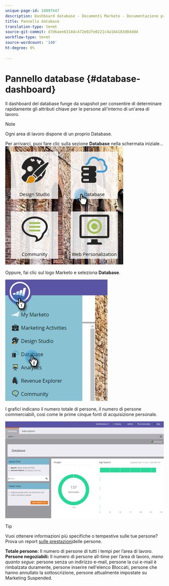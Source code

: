 ```yaml
---
unique-page-id: 10097447
description: Dashboard database - Documenti Marketo - Documentazione prodotto
title: Pannello database
translation-type: tm+mt
source-git-commit: d7d6aee63144c472e02fe0221c4a164183d04dd4
workflow-type: tm+mt
source-wordcount: '140'
ht-degree: 0%

---
```



# Pannello database {#database-dashboard}

Il dashboard del database funge da snapshot per consentire di determinare rapidamente gli attributi chiave per le persone all&#39;interno di un&#39;area di lavoro.

>[!NOTE]
>
>Ogni area di lavoro dispone di un proprio Database.

Per arrivarci, puoi fare clic sulla sezione **Database** nella schermata iniziale...   ![](assets/db-3.png)

Oppure, fai clic sul logo Marketo e seleziona **Database**.

![](assets/db2.png)

I grafici indicano il numero totale di persone, il numero di persone commerciabili, così come le prime cinque fonti di acquisizione personale.

![](assets/three-7.png)

>[!TIP]
>
>Vuoi ottenere informazioni più specifiche o tempestive sulle tue persone? Prova un report [sulle prestazioni](../../../../product-docs/reporting/basic-reporting/report-types/people-performance-report.md)delle persone.

**Totale persone:** Il numero di persone di tutti i tempi per l’area di lavoro.  **Persone negoziabili:** Il numero di persone all-time per l’area di lavoro, *meno quanto segue*: persone senza un indirizzo e-mail, persone la cui e-mail è rimbalzata duramente, persone  inserire nell&#39;elenco Bloccati, persone che hanno annullato la sottoscrizione, persone attualmente impostate su Marketing Suspended.

